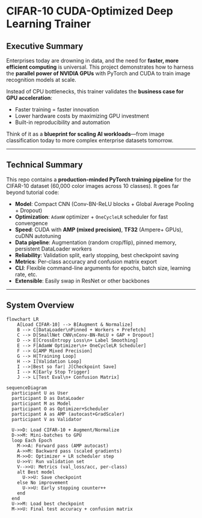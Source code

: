 # CIFAR-10 CUDA-Optimized Deep Learning Trainer

## Executive Summary
Enterprises today are drowning in data, and the need for **faster, more efficient computing** is universal. This project demonstrates how to harness the **parallel power of NVIDIA GPUs** with PyTorch and CUDA to train image recognition models at scale.  

Instead of CPU bottlenecks, this trainer validates the **business case for GPU acceleration**:  
- Faster training = faster innovation  
- Lower hardware costs by maximizing GPU investment  
- Built-in reproducibility and automation  

Think of it as a **blueprint for scaling AI workloads**—from image classification today to more complex enterprise datasets tomorrow.

---

## Technical Summary
This repo contains a **production-minded PyTorch training pipeline** for the CIFAR-10 dataset (60,000 color images across 10 classes). It goes far beyond tutorial code:

- **Model**: Compact CNN (Conv-BN-ReLU blocks + Global Average Pooling + Dropout)  
- **Optimization**: `AdamW` optimizer + `OneCycleLR` scheduler for fast convergence  
- **Speed**: CUDA with **AMP (mixed precision)**, **TF32** (Ampere+ GPUs), cuDNN autotuning  
- **Data pipeline**: Augmentation (random crop/flip), pinned memory, persistent DataLoader workers  
- **Reliability**: Validation split, early stopping, best checkpoint saving  
- **Metrics**: Per-class accuracy and confusion matrix export  
- **CLI**: Flexible command-line arguments for epochs, batch size, learning rate, etc.  
- **Extensible**: Easily swap in ResNet or other backbones  

---

## System Overview

```mermaid
flowchart LR
    A[Load CIFAR-10] --> B[Augment & Normalize]
    B --> C[DataLoader\nPinned + Workers + Prefetch]
    C --> D[SmallNet CNN\nConv-BN-ReLU + GAP + Dropout]
    D --> E[CrossEntropy Loss\n+ Label Smoothing]
    E --> F[AdamW Optimizer\n+ OneCycleLR Scheduler]
    F --> G[AMP Mixed Precision]
    G --> H[Training Loop]
    H --> I[Validation Loop]
    I -->|Best so far| J[Checkpoint Save]
    I --> K[Early Stop Trigger]
    J --> L[Test Eval\n+ Confusion Matrix]
```
```mermaid
sequenceDiagram
  participant U as User
  participant D as DataLoader
  participant M as Model
  participant O as Optimizer+Scheduler
  participant A as AMP (autocast+GradScaler)
  participant V as Validator

  U->>D: Load CIFAR-10 + Augment/Normalize
  D->>M: Mini-batches to GPU
  loop Each Epoch
    M->>A: Forward pass (AMP autocast)
    A->>M: Backward pass (scaled gradients)
    M->>O: Optimizer + LR scheduler step
    U->>V: Run validation set
    V-->>U: Metrics (val_loss/acc, per-class)
    alt Best model
      U->>U: Save checkpoint
    else No improvement
      U->>U: Early stopping counter++
    end
  end
  U->>M: Load best checkpoint
  M->>U: Final test accuracy + confusion matrix
